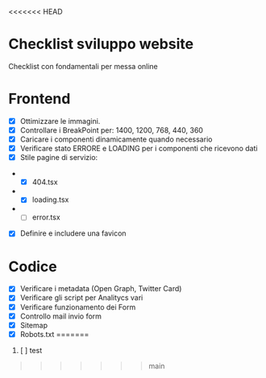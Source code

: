 <<<<<<< HEAD
# Checklist sviluppo website

Checklist con fondamentali per messa online

# Frontend

- [x] Ottimizzare le immagini.
- [x] Controllare i BreakPoint per: 1400, 1200, 768, 440, 360
- [x] Caricare i componenti dinamicamente quando necessario
- [x] Verificare stato ERRORE e LOADING per i componenti che ricevono dati
- [x] Stile pagine di servizio:
- - [x] 404.tsx
- - [x] loading.tsx
- - [ ] error.tsx
- [x] Definire e includere una favicon

# Codice

- [x] Verificare i metadata (Open Graph, Twitter Card)
- [x] Verificare gli script per Analitycs vari
- [x] Verificare funzionamento dei Form
- [x] Controllo mail invio form
- [x] Sitemap
- [x] Robots.txt
=======
1. [ ] test
>>>>>>> main
